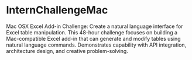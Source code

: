 # InternChallengeMac
Mac OSX Excel Add-in Challenge: Create a natural language interface for Excel table manipulation. This 48-hour challenge focuses on building a Mac-compatible Excel add-in that can generate and modify tables using natural language commands. Demonstrates capability with API integration, architecture design, and creative problem-solving. 
